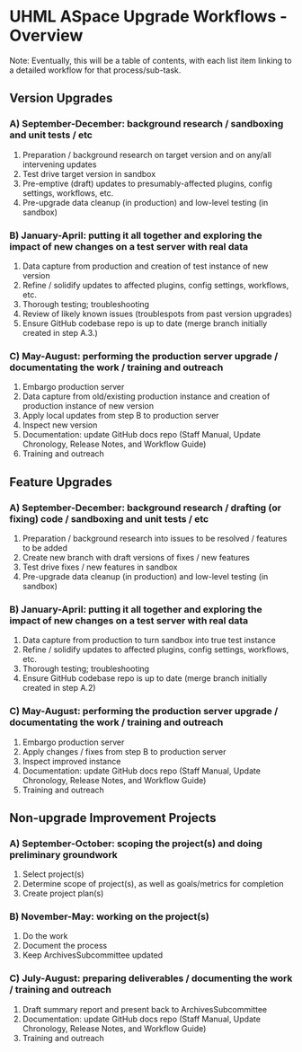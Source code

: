 # UHML ASpace Upgrade Workflows - Overview

Note: Eventually, this will be a table of contents, with each list item linking to a detailed workflow for that process/sub-task.

## Version Upgrades

### A) September-December: background research / sandboxing and unit tests / etc

1. Preparation / background research on target version and on any/all intervening updates
2. Test drive target version in sandbox
3. Pre-emptive (draft) updates to presumably-affected plugins, config settings, workflows, etc.
4. Pre-upgrade data cleanup (in production) and low-level testing (in sandbox)

### B) January-April: putting it all together and exploring the impact of new changes on a test server with real data

1. Data capture from production and creation of test instance of new version
2. Refine / solidify updates to affected plugins, config settings, workflows, etc.
3. Thorough testing; troubleshooting
4. Review of likely known issues (troublespots from past version upgrades)
5. Ensure GitHub codebase repo is up to date (merge branch initially created in step A.3.)

### C) May-August: performing the production server upgrade / documentating the work / training and outreach

1. Embargo production server
2. Data capture from old/existing production instance and creation of production instance of new version
3. Apply local updates from step B to production server
4. Inspect new version
5. Documentation: update GitHub docs repo (Staff Manual, Update Chronology, Release Notes, and Workflow Guide)
6. Training and outreach

## Feature Upgrades

### A) September-December: background research / drafting (or fixing) code / sandboxing and unit tests / etc

1. Preparation / background research into issues to be resolved / features to be added
2. Create new branch with draft versions of fixes / new features
3. Test drive fixes / new features in sandbox
4. Pre-upgrade data cleanup (in production) and low-level testing (in sandbox)

### B) January-April: putting it all together and exploring the impact of new changes on a test server with real data

1. Data capture from production to turn sandbox into true test instance
2. Refine / solidify updates to affected plugins, config settings, workflows, etc.
3. Thorough testing; troubleshooting
4. Ensure GitHub codebase repo is up to date (merge branch initially created in step A.2)

### C) May-August: performing the production server upgrade / documentating the work / training and outreach

1. Embargo production server
2. Apply changes / fixes from step B to production server
3. Inspect improved instance
4. Documentation: update GitHub docs repo (Staff Manual, Update Chronology, Release Notes, and Workflow Guide)
5. Training and outreach

## Non-upgrade Improvement Projects

### A) September-October: scoping the project(s) and doing preliminary groundwork  

1. Select project(s)
2. Determine scope of project(s),  as well as goals/metrics for completion
3. Create project plan(s)

### B) November-May: working on the project(s)

1. Do the work
2. Document the process
3. Keep ArchivesSubcommittee updated

### C) July-August: preparing deliverables / documenting the work / training and outreach

1. Draft summary report and present back to ArchivesSubcommittee
2. Documentation: update GitHub docs repo (Staff Manual, Update Chronology, Release Notes, and Workflow Guide)
3. Training and outreach
